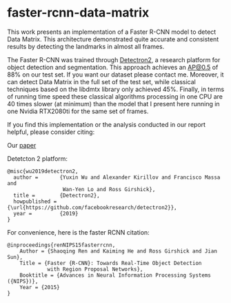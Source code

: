 # faster-rcnn-data-matrix
This work presents an implementation of a Faster R-CNN model to detect Data Matrix. This architecture demonstrated quite accurate and consistent results by detecting the landmarks in almost all frames.

The  Faster  R-CNN  was  trained  through  [Detectron2](https://github.com/tmralmeida/detectron2),  a  research  platform  for  object  detection  and  segmentation.
This approach achieves an AP@0.5 of 88% on our test set. If you want our dataset please contact me. 
Moreover, it can detect Data Matrix in the full set of the test set, while classical techniques based on the libdmtx library only achieved 45%. Finally, in terms of running time speed these classical algorithms processing in one CPU are 40 times slower (at minimum) than the model that I present here running in one Nvidia RTX2080ti for the same set of frames.

If you find this implementation or the analysis conducted in our report helpful, please consider citing:

Our [paper](https://tmralmeida.github.io/projects/papers/data-matrix-detection.pdf) 

Detetcton 2 platform:

```
@misc{wu2019detectron2,
  author =       {Yuxin Wu and Alexander Kirillov and Francisco Massa and
                  Wan-Yen Lo and Ross Girshick},
  title =        {Detectron2},
  howpublished = {\url{https://github.com/facebookresearch/detectron2}},
  year =         {2019}
}
```

For convenience, here is the faster RCNN citation:

```
@inproceedings{renNIPS15fasterrcnn,
    Author = {Shaoqing Ren and Kaiming He and Ross Girshick and Jian Sun},
    Title = {Faster {R-CNN}: Towards Real-Time Object Detection
             with Region Proposal Networks},
    Booktitle = {Advances in Neural Information Processing Systems ({NIPS})},
    Year = {2015}
}
```

